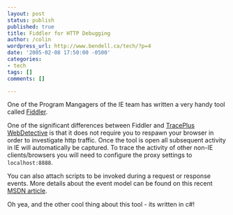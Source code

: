 ```yaml
---
layout: post
status: publish
published: true
title: Fiddler for HTTP Debugging
author: /colin
wordpress_url: http://www.bendell.ca/tech/?p=4
date: '2005-02-08 17:50:00 -0500'
categories:
- tech
tags: []
comments: []

---
```

One of the Program Mangagers of the IE team has written a very handy tool called [Fiddler](http://www.fiddlertool.com/fiddler/).  

One of the significant differences between Fiddler and [TracePlus WebDetective](http://www.sstinc.com/webpro.html) is that it does not require you to respawn your browser in order to investigate http traffic.  Once the tool is open all subsequent activity in IE will automatically be captured.  To trace the activity of other non-IE clients/browsers you will need to configure the proxy settings to `localhost:8888`.  

You can also attach scripts to be invoked during a request or response events.  More details about the event model can be found on this recent [MSDN article](http://msdn.microsoft.com/library/default.asp?url=/library/en-us/dnwebgen/html/IE_IntroFiddler.asp).

Oh yea, and the other cool thing about this tool - its written in c#!

